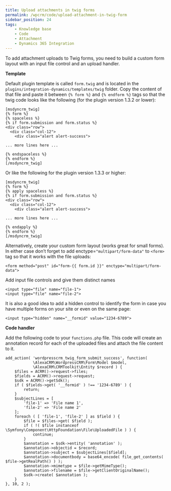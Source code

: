 ```yaml
---
title: Upload attachments in twig forms
permalink: /wpcrm/code/upload-attachment-in-twig-form
sidebar_position: 24
tags:
    - Knowledge base
    - Code
    - Attachment
    - Dynamics 365 Integration
---
```


To add attachment uploads to Twig forms, you need to build a custom form layout with an input file control and an upload handler.

**Template**

Default plugin template is called `form.twig` and is located in the `plugins/integration-dynamics/templates/twig` folder. Copy the content of that file and paste it between `{% form %}` and `{% endform %}` tags so that the twig code looks like the following (for the plugin version 1.3.2 or lower):

```
[msdyncrm_twig]
{% form %}
{% spaceless %}
{% if form.submission and form.status %}
<div class="row">
  <div class="col-12">
    <div class="alert alert-success">

... more lines here ...

{% endspaceless %}
{% endform %}
[/msdyncrm_twig]
```

Or like the following for the plugin version 1.3.3 or higher:

```
[msdyncrm_twig]
{% form %}
{% apply spaceless %}
{% if form.submission and form.status %}
<div class="row">
  <div class="col-12">
    <div class="alert alert-success">

... more lines here ...

{% endapply %}
{% endform %}
[/msdyncrm_twig]
```

Alternatively, create your custom form layout (works great for small forms). In either case don’t forget to add enctype=`"multipart/form-data"` to `<form>` tag so that it works with the file uploads:

```
<form method="post" id="form-{{ form.id }}" enctype="multipart/form-data">
```

Add input file controls and give them distinct names

```
<input type="file" name="file-1">
<input type="file" name="file-2">
```

It is also a good idea to add a hidden control to identify the form in case you have multiple forms on your site or even on the same page:

```
<input type="hidden" name="__formid" value="1234-6789">
```

**Code handler**

Add the following code to your `functions.php` file. This code will create an annotation record for each of the uploaded files and attach the file content to it.

```
add_action( 'wordpresscrm_twig_form_submit_success', function( 
            \AlexaCRM\WordpressCRM\Form\Model $model,
            \AlexaCRM\CRMToolkit\Entity $record ) {​​​​
    $files = ACRM()->request->files;
    $fields = ACRM()->request->request;
    $sdk = ACRM()->getSdk();
    if ( $fields->get( '__formid' ) !== '1234-6789' ) {​​​​
        return;
    }​​​​
    $subjectLines = [
        'file-1' => 'File name 1',
        'file-2' => 'File name 2'
    ];
    foreach ( [ 'file-1', 'file-2' ] as $field ) {​​​​
        $file = $files->get( $field );
        if ( !( $file instanceof \Symfony\Component\HttpFoundation\File\UploadedFile ) ) {​​​​
            continue;
        }​​​​
        $annotation = $sdk->entity( 'annotation' );
        $annotation->objectid = $record;
        $annotation->subject = $subjectLines[$field];
        $annotation->documentbody = base64_encode( file_get_contents( $file->getRealPath() ) );
        $annotation->mimetype = $file->getMimeType();
        $annotation->filename = $file->getClientOriginalName();
        $sdk->create( $annotation );
    }​​​​
}​​​​, 10, 2 );
```

